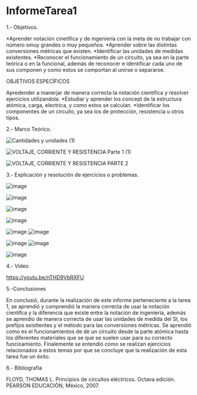 # InformeTarea1


1.- Objetivos.

*Aprender notación cinetífica y de ingeniería con la meta de no trabajar con número smuy grandes o muy pequeños.
*Aprender sobre las distintas conversiones métricas  que  existen.
*Identificar las unidades de medidas existentes.
*Reconocer el funcionamiento de un circuito, ya sea en la parte teórica o en la funcional, además de reconocer e identificar cada uno de sus componen y como estos se comportan al unirse o separarse.

OBJETIVOS ESPECÍFICOS

Apredender a manerjar de manera correcta la notación científica y  resolver ejercicios utilizandola.
*Estudiar y aprender los concept  de la estructura atómica, carga, electrica,  y como estos se calculan.
*Identificar los componentes de un circuito, ya sea los de protección, resistencia u otros tipos.


2.- Marco Teórico.

![Cantidades y unidades (1)](https://user-images.githubusercontent.com/116771507/201028822-80a29658-47da-4dcb-9303-f524ca713967.png)


![VOLTAJE, CORRIENTE Y RESISTENCIA  Parte 1 (1)](https://user-images.githubusercontent.com/116771507/201029363-d5d44c09-9b9d-49ea-8d3d-965598e36f84.png)


![VOLTAJE, CORRIENTE Y RESISTENCIA  PARTE 2](https://user-images.githubusercontent.com/116771507/201029644-e1c12fad-810d-4fc8-bff8-eebfab70ab47.png)



3.- Explicación y resolución de ejercicios o problemas.

![image](https://user-images.githubusercontent.com/116771507/201106479-6d42addc-ca47-4c3b-864e-97d632811c96.png)

![image](https://user-images.githubusercontent.com/116771507/201106743-cc3a76d0-26b3-4787-9124-583aaf70d002.png)

![image](https://user-images.githubusercontent.com/116771507/201106843-84ed6b26-2962-49ce-a66a-8e72f71250f6.png)

![image](https://user-images.githubusercontent.com/116771507/201106967-88af4f2a-172e-42b1-b9c1-a75758b63c8c.png)

![image](https://user-images.githubusercontent.com/116771507/201107351-d4b40bcd-dfd5-40f9-91db-24f88c625376.png)
![image](https://user-images.githubusercontent.com/116771507/201107956-a721fe02-ba7e-4ac0-af51-6317f08417dc.png)

![image](https://user-images.githubusercontent.com/116771507/201107495-fdded679-a485-4b75-9d49-598279ad5948.png)
![image](https://user-images.githubusercontent.com/116771507/201108281-06693ae1-f79d-4f13-ba61-d60c44836700.png)

![image](https://user-images.githubusercontent.com/116771507/201107645-540042fb-59fe-40b8-be86-35fc78048f97.png)





4.- Video

https://youtu.be/nTHD9VbRXFU

5.-Conclusiones

En conclusió, durante la realización de este informe perteneciente a la tarea 1, se aprendió y comprendió  la manera correcta de usar  la notación científca y la diferencia que existe entre la notación de ingeniería, además se aprendio de manera correcta  de usar las unidades de medida del SI, los prefijos existtentes y el método para  las conversiones métricas. Se aprendió  como es el funcionamientos de  de un circuito desde la parte atómica hasta los diferentes materiales que se que se suelen usar  para su correcto funcioamiento. Finalemente se  entendió como se realizan ejercicios relacionados a estos temas por que  se concluye  que la realización de esta tarea fue un éxito.

6.- Bibliografía


FLOYD, THOMAS L. Principios de circuitos eléctricos. Octava edición. PEARSON EDUCACIÓN, México, 2007.
